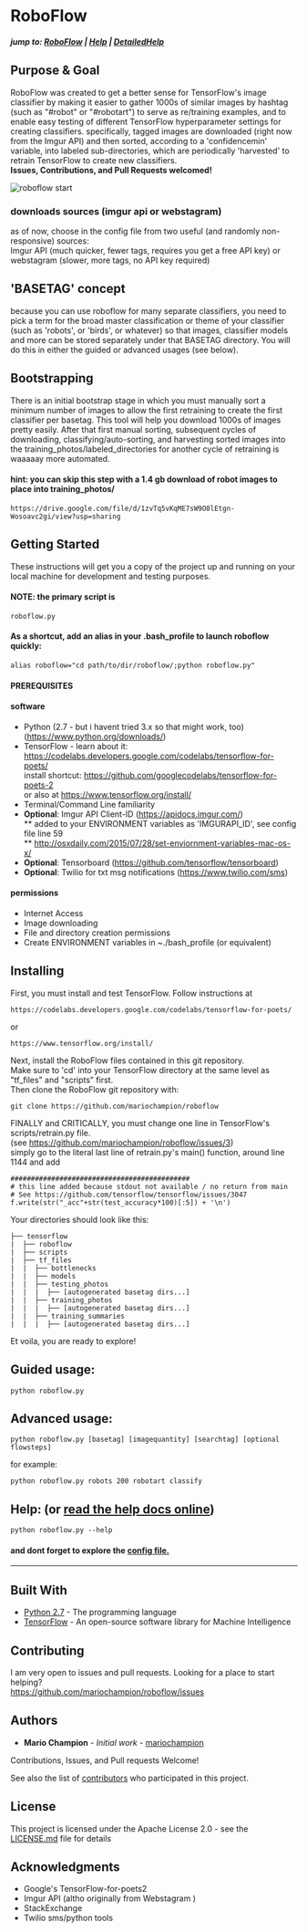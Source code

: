 # RoboFlow
##### jump to: <a href="https://mariochampion.github.io/roboflow">RoboFlow</a> | <a href="https://mariochampion.github.io/roboflow/help">Help</a> | <a href="https://mariochampion.github.io/roboflow/helpmore">DetailedHelp</a>


## Purpose & Goal
RoboFlow was created to get a better sense for TensorFlow's image classifier by making it easier to gather 1000s of similar images by hashtag (such as "#robot" or "#robotart") to serve as re/training examples, and to enable easy testing of different TensorFlow hyperparameter settings for creating classifiers. specifically, tagged images are downloaded (right now from the Imgur API) and then sorted, according to a 'confidencemin' variable, into labeled sub-directories, which are periodically 'harvested' to retrain TensorFlow to create new classifiers.<br>
<b>Issues, Contributions, and Pull Requests welcomed!</b>

![roboflow start](http://mariochampion.com/roboflow/roboflow_cover_640.png)


### downloads sources (imgur api or webstagram)
as of now, choose in the config file from two useful (and randomly non-responsive) sources:<br>
Imgur API (much quicker, fewer tags, requires you get a free API key) or
webstagram (slower, more tags, no API key required)

## 'BASETAG' concept
because you can use roboflow for many separate classifiers, you need to pick a term for the broad master classification or theme of your classifier (such as 'robots', or 'birds', or whatever) so that images, classifier models and more can be stored separately under that BASETAG directory. You will do this in either the guided or advanced usages (see below).


## Bootstrapping
There is an initial bootstrap stage in which you must manually sort a minimum number of images to allow the first retraining to create the first classifier per basetag. This tool will help you download 1000s of images pretty easily. After that first manual sorting, subsequent cycles of downloading, classifying/auto-sorting, and harvesting sorted images into the training_photos/labeled_directories for another cycle of retraining is waaaaay more automated. 
#### hint: you can skip this step with a 1.4 gb download of robot images to place into training_photos/ 
```
https://drive.google.com/file/d/1zvTq5vKqME7sW9O8lEtgn-Wosoavc2gi/view?usp=sharing
```


## Getting Started
These instructions will get you a copy of the project up and running on your local machine for development and testing purposes.

#### NOTE: the primary script is
```
roboflow.py
```

#### As a shortcut, add an alias in your .bash_profile to launch roboflow quickly:
```
alias roboflow="cd path/to/dir/roboflow/;python roboflow.py"
```


#### PREREQUISITES
#### software
* Python (2.7 - but i havent tried 3.x so that might work, too) (<a href="https://www.python.org/downloads/">https://www.python.org/downloads/</a>)
* TensorFlow - learn about it: <a href="https://codelabs.developers.google.com/codelabs/tensorflow-for-poets/">https://codelabs.developers.google.com/codelabs/tensorflow-for-poets/</a> <br>
install shortcut: <a href="https://github.com/googlecodelabs/tensorflow-for-poets-2">https://github.com/googlecodelabs/tensorflow-for-poets-2</a><br>
or also at <a href="https://www.tensorflow.org/install/">https://www.tensorflow.org/install/</a>
* Terminal/Command Line familiarity
* <b>Optional</b>: Imgur API Client-ID (<a href="https://apidocs.imgur.com/">https://apidocs.imgur.com/</a>)<br>
 ** added to your ENVIRONMENT variables as 'IMGURAPI_ID', see config file line 59<br>
 ** <a href="http://osxdaily.com/2015/07/28/set-enviornment-variables-mac-os-x/">http://osxdaily.com/2015/07/28/set-enviornment-variables-mac-os-x/</a>
* <b>Optional</b>: Tensorboard (<a href="https://github.com/tensorflow/tensorboard">https://github.com/tensorflow/tensorboard</a>)
* <b>Optional</b>: Twilio for txt msg notifications (<a href="https://www.twilio.com/sms">https://www.twilio.com/sms</a>)
#### permissions
* Internet Access
* Image downloading
* File and directory creation permissions
* Create ENVIRONMENT variables in ~./bash_profile (or equivalent)


## Installing
First, you must install and test TensorFlow. Follow instructions at

```
https://codelabs.developers.google.com/codelabs/tensorflow-for-poets/
```
or 

```
https://www.tensorflow.org/install/
```

Next, install the RoboFlow files contained in this git repository.<br>
Make sure to 'cd' into your TensorFlow directory at the same level as "tf_files" and "scripts" first.<br>
Then clone the RoboFlow git repository with:

```
git clone https://github.com/mariochampion/roboflow
```

FINALLY and CRITICALLY, you must change one line in TensorFlow's scripts/retrain.py file.<br>
(see https://github.com/mariochampion/roboflow/issues/3)<br>
simply go to the literal last line of retrain.py's main() function, around line 1144 and add
```
############################################
# this line added because stdout not available / no return from main
# See https://github.com/tensorflow/tensorflow/issues/3047 
f.write(str("_acc"+str(test_accuracy*100)[:5]) + '\n')
```

Your directories should look like this:
```
├── tensorflow
|  ├── roboflow
|  ├── scripts
|  ├── tf_files
|  |  ├── bottlenecks
|  |  ├── models
|  |  ├── testing_photos
|  |  |  ├── [autogenerated basetag dirs...]
|  |  ├── training_photos
|  |  |  ├── [autogenerated basetag dirs...]
|  |  ├── training_summaries
|  |  |  ├── [autogenerated basetag dirs...]
```

Et voila, you are ready to explore!


## Guided usage:
```
python roboflow.py
```
## Advanced usage:
```
python roboflow.py [basetag] [imagequantity] [searchtag] [optional flowsteps]
```
for example:
```
python roboflow.py robots 200 robotart classify
```

## Help: (or <a href="https://mariochampion.github.io/roboflow/help">read the help docs online</a>)
```
python roboflow.py --help
```
#### and dont forget to explore the <a href="https://github.com/mariochampion/roboflow/blob/master/robo_config.py">config file.</a> 


--------------------------------------------------------------------------------


## Built With

* [Python 2.7](https://docs.python.org/2/index.html/) - The programming language
* [TensorFlow](https://www.tensorflow.org/) - An open-source software library for Machine Intelligence


## Contributing

I am very open to issues and pull requests. Looking for a place to start helping?<br>
https://github.com/mariochampion/roboflow/issues

## Authors

* **Mario Champion** - *Initial work* - [mariochampion](https://github.com/mariochampion)

Contributions, Issues, and Pull requests Welcome!

See also the list of [contributors](https://github.com/your/project/contributors) who participated in this project.

## License

This project is licensed under the Apache License 2.0 - see the [LICENSE.md](LICENSE.md) file for details

## Acknowledgments

* Google's TensorFlow-for-poets2
* Imgur API (altho originally from Webstagram )
* StackExchange
* Twilio sms/python tools
